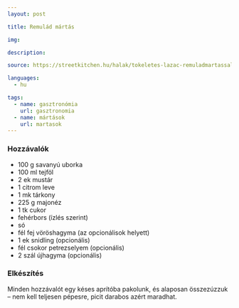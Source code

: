 ```yaml
---
layout: post

title: Remulád mártás

img:

description:

source: https://streetkitchen.hu/halak/tokeletes-lazac-remuladmartassal

languages:
  - hu

tags:
  - name: gasztronómia
    url: gasztronomia
  - name: mártások
    url: martasok
---
```


### Hozzávalók
 - 100 g savanyú uborka
 - 100 ml tejföl
 - 2 ek mustár
 - 1 citrom leve
 - 1 mk tárkony
 - 225 g majonéz
 - 1 tk cukor
 - fehérbors (ízlés szerint)
 - só
 - fél fej vöröshagyma (az opcionálisok helyett)
 - 1 ek snidling (opcionális)
 - fél csokor petrezselyem (opcionális)
 - 2 szál újhagyma (opcionális)


### Elkészítés
Minden hozzávalót egy késes aprítóba pakolunk, és alaposan összezúzzuk – nem
 kell teljesen pépesre, picit darabos azért maradhat.
